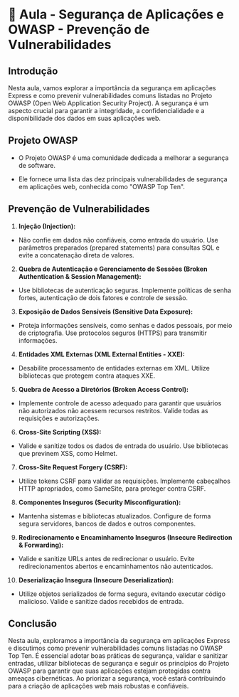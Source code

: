 # 📘 Aula - Segurança de Aplicações e OWASP - Prevenção de Vulnerabilidades

## Introdução

Nesta aula, vamos explorar a importância da segurança em aplicações Express e como prevenir vulnerabilidades comuns listadas no Projeto OWASP (Open Web Application Security Project). A segurança é um aspecto crucial para garantir a integridade, a confidencialidade e a disponibilidade dos dados em suas aplicações web.

## Projeto OWASP

- O Projeto OWASP é uma comunidade dedicada a melhorar a segurança de software.

- Ele fornece uma lista das dez principais vulnerabilidades de segurança em aplicações web, conhecida como "OWASP Top Ten".

## Prevenção de Vulnerabilidades

1. **Injeção (Injection):**
  - Não confie em dados não confiáveis, como entrada do usuário.
  Use parâmetros preparados (prepared statements) para consultas SQL e evite a concatenação direta de valores.

2. **Quebra de Autenticação e Gerenciamento de Sessões (Broken Authentication & Session Management):**
  - Use bibliotecas de autenticação seguras.
  Implemente políticas de senha fortes, autenticação de dois fatores e controle de sessão.

3. **Exposição de Dados Sensíveis (Sensitive Data Exposure):**
  - Proteja informações sensíveis, como senhas e dados pessoais, por meio de criptografia.
  Use protocolos seguros (HTTPS) para transmitir informações.

4. **Entidades XML Externas (XML External Entities - XXE):**
  - Desabilite processamento de entidades externas em XML.
  Utilize bibliotecas que protegem contra ataques XXE.

5. **Quebra de Acesso a Diretórios (Broken Access Control):**
  - Implemente controle de acesso adequado para garantir que usuários não autorizados não acessem recursos restritos.
  Valide todas as requisições e autorizações.

6. **Cross-Site Scripting (XSS):**
  - Valide e sanitize todos os dados de entrada do usuário.
  Use bibliotecas que previnem XSS, como Helmet.

7. **Cross-Site Request Forgery (CSRF):**
  - Utilize tokens CSRF para validar as requisições.
  Implemente cabeçalhos HTTP apropriados, como SameSite, para proteger contra CSRF.

8. **Componentes Inseguros (Security Misconfiguration):**
  - Mantenha sistemas e bibliotecas atualizados.
  Configure de forma segura servidores, bancos de dados e outros componentes.

9. **Redirecionamento e Encaminhamento Inseguros (Insecure Redirection & Forwarding):**
  - Valide e sanitize URLs antes de redirecionar o usuário.
  Evite redirecionamentos abertos e encaminhamentos não autenticados.

10. **Deserialização Insegura (Insecure Deserialization):**
  - Utilize objetos serializados de forma segura, evitando executar código malicioso.
  Valide e sanitize dados recebidos de entrada.

## Conclusão

Nesta aula, exploramos a importância da segurança em aplicações Express e discutimos como prevenir vulnerabilidades comuns listadas no OWASP Top Ten. É essencial adotar boas práticas de segurança, validar e sanitizar entradas, utilizar bibliotecas de segurança e seguir os princípios do Projeto OWASP para garantir que suas aplicações estejam protegidas contra ameaças cibernéticas. Ao priorizar a segurança, você estará contribuindo para a criação de aplicações web mais robustas e confiáveis.

